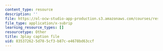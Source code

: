 ```yaml
---
content_type: resource
description: ''
file: https://ol-ocw-studio-app-production.s3.amazonaws.com/courses/res-18-006-calculus-revisited-single-variable-calculus-fall-2010/835372625d785cf3b87ce4678bd63ccf_7GZTjIxm32I.vtt
file_type: application/x-subrip
learning_resource_types: []
resourcetype: Other
title: 3play caption file
uid: 83537262-5d78-5cf3-b87c-e4678bd63ccf
---
```

